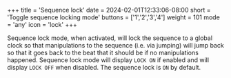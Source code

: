 +++
title = 'Sequence lock'
date = 2024-02-01T12:33:06-08:00
short = 'Toggle sequence locking mode'
buttons = ['1','2','3','4']
weight = 101
mode = 'any'
icon = 'lock'
+++

Sequence lock mode, when activated, will lock the sequence to a global clock so that manipulations to the sequence (i.e. via jumping) will jump back so that it goes back to the beat that it should be if no manipulations happened. Sequence lock mode will display `LOCK ON` if enabled and will display `LOCK OFF` when disabled. The sequence lock is `ON` by default.
